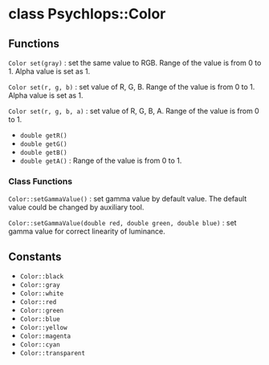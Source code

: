 class Psychlops::Color
==========================


Functions
-----------

`Color set(gray)`
: set the same value to RGB. Range of the value is from 0 to 1. Alpha value is set as 1.

`Color set(r, g, b)`
:  set value of R, G, B. Range of the value is from 0 to 1. Alpha value is set as 1.

`Color set(r, g, b, a)`
: set value of R, G, B, A. Range of the value is from 0 to 1.

- `double getR()`
- `double getG()`
- `double getB()`
- `double getA()`
: Range of the value is from 0 to 1.

### Class Functions

`Color::setGammaValue()`
: set gamma value by default value. The default value could be changed by auxiliary tool.

`Color::setGammaValue(double red, double green, double blue)`
: set gamma value for correct linearity of luminance.

Constants
--------------

- `Color::black`
- `Color::gray`
- `Color::white`
- `Color::red`
- `Color::green`
- `Color::blue`
- `Color::yellow`
- `Color::magenta`
- `Color::cyan`
- `Color::transparent`
